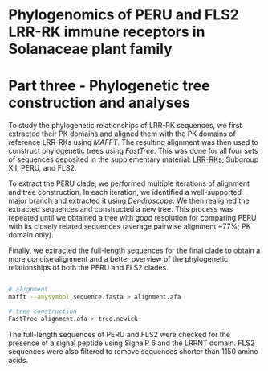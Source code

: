 # Phylogenomics of PERU and FLS2 LRR-RK immune receptors in Solanaceae plant family
# Part three - Phylogenetic tree construction and analyses

To study the phylogenetic relationships of LRR-RK sequences, we first extracted their PK domains and aligned them with the PK domains of reference LRR-RKs using *MAFFT*. The resulting alignment was then used to construct phylogenetic trees using *FastTree*. This was done for all four sets of sequences deposited in the supplementary material: [LRR-RKs](trees/LRR_RK.newick), Subgroup XII, PERU, and FLS2.

To extract the PERU clade, we performed multiple iterations of alignment and tree construction. In each iteration, we identified a well-supported major branch and extracted it using *Dendroscope*. We then realigned the extracted sequences and constructed a new tree. This process was repeated until we obtained a tree with good resolution for comparing PERU with its closely related sequences (average pairwise alignment ~77%; PK domain only).

Finally, we extracted the full-length sequences for the final clade to obtain a more concise alignment and a better overview of the phylogenetic relationships of both the PERU and FLS2 clades.

```bash

# alignment
mafft --anysymbol sequence.fasta > alignment.afa

# tree construction
FastTree alignment.afa > tree.newick

```

The full-length sequences of PERU and FLS2 were checked for the presence of a signal peptide using SignalP 6 and the LRRNT domain. FLS2 sequences were also filtered to remove sequences shorter than 1150 amino acids.
